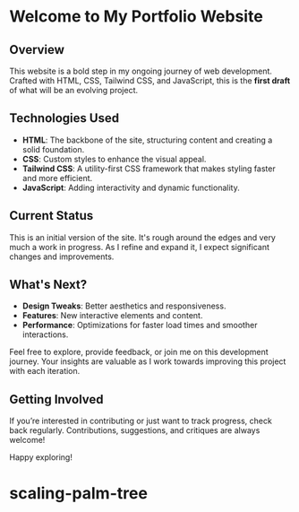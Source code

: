 # Welcome to My Portfolio Website

## Overview

This website is a bold step in my ongoing journey of web development. Crafted with HTML, CSS, Tailwind CSS, and JavaScript, this is the **first draft** of what will be an evolving project. 

## Technologies Used

- **HTML**: The backbone of the site, structuring content and creating a solid foundation.
- **CSS**: Custom styles to enhance the visual appeal.
- **Tailwind CSS**: A utility-first CSS framework that makes styling faster and more efficient.
- **JavaScript**: Adding interactivity and dynamic functionality.

## Current Status

This is an initial version of the site. It's rough around the edges and very much a work in progress. As I refine and expand it, I expect significant changes and improvements.

## What's Next?

- **Design Tweaks**: Better aesthetics and responsiveness.
- **Features**: New interactive elements and content.
- **Performance**: Optimizations for faster load times and smoother interactions.

Feel free to explore, provide feedback, or join me on this development journey. Your insights are valuable as I work towards improving this project with each iteration.

## Getting Involved

If you’re interested in contributing or just want to track progress, check back regularly. Contributions, suggestions, and critiques are always welcome!

Happy exploring!

# scaling-palm-tree
